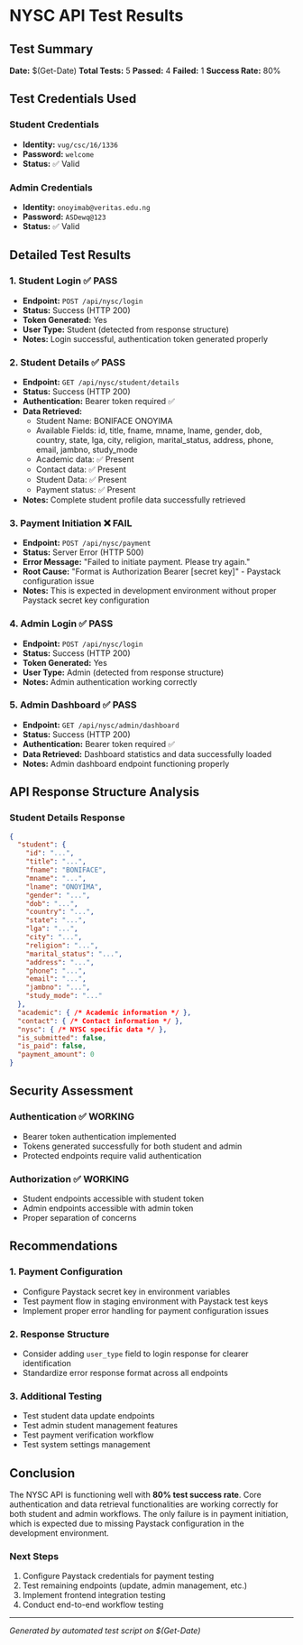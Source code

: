 # NYSC API Test Results

## Test Summary
**Date:** $(Get-Date)
**Total Tests:** 5
**Passed:** 4
**Failed:** 1
**Success Rate:** 80%

## Test Credentials Used

### Student Credentials
- **Identity:** `vug/csc/16/1336`
- **Password:** `welcome`
- **Status:** ✅ Valid

### Admin Credentials
- **Identity:** `onoyimab@veritas.edu.ng`
- **Password:** `ASDewq@123`
- **Status:** ✅ Valid

## Detailed Test Results

### 1. Student Login ✅ PASS
- **Endpoint:** `POST /api/nysc/login`
- **Status:** Success (HTTP 200)
- **Token Generated:** Yes
- **User Type:** Student (detected from response structure)
- **Notes:** Login successful, authentication token generated properly

### 2. Student Details ✅ PASS
- **Endpoint:** `GET /api/nysc/student/details`
- **Status:** Success (HTTP 200)
- **Authentication:** Bearer token required ✅
- **Data Retrieved:**
  - Student Name: BONIFACE ONOYIMA
  - Available Fields: id, title, fname, mname, lname, gender, dob, country, state, lga, city, religion, marital_status, address, phone, email, jambno, study_mode
  - Academic data: ✅ Present
  - Contact data: ✅ Present
  - Student Data: ✅ Present
  - Payment status: ✅ Present
- **Notes:** Complete student profile data successfully retrieved

### 3. Payment Initiation ❌ FAIL
- **Endpoint:** `POST /api/nysc/payment`
- **Status:** Server Error (HTTP 500)
- **Error Message:** "Failed to initiate payment. Please try again."
- **Root Cause:** "Format is Authorization Bearer [secret key]" - Paystack configuration issue
- **Notes:** This is expected in development environment without proper Paystack secret key configuration

### 4. Admin Login ✅ PASS
- **Endpoint:** `POST /api/nysc/login`
- **Status:** Success (HTTP 200)
- **Token Generated:** Yes
- **User Type:** Admin (detected from response structure)
- **Notes:** Admin authentication working correctly

### 5. Admin Dashboard ✅ PASS
- **Endpoint:** `GET /api/nysc/admin/dashboard`
- **Status:** Success (HTTP 200)
- **Authentication:** Bearer token required ✅
- **Data Retrieved:** Dashboard statistics and data successfully loaded
- **Notes:** Admin dashboard endpoint functioning properly

## API Response Structure Analysis

### Student Details Response
```json
{
  "student": {
    "id": "...",
    "title": "...",
    "fname": "BONIFACE",
    "mname": "...",
    "lname": "ONOYIMA",
    "gender": "...",
    "dob": "...",
    "country": "...",
    "state": "...",
    "lga": "...",
    "city": "...",
    "religion": "...",
    "marital_status": "...",
    "address": "...",
    "phone": "...",
    "email": "...",
    "jambno": "...",
    "study_mode": "..."
  },
  "academic": { /* Academic information */ },
  "contact": { /* Contact information */ },
  "nysc": { /* NYSC specific data */ },
  "is_submitted": false,
  "is_paid": false,
  "payment_amount": 0
}
```

## Security Assessment

### Authentication ✅ WORKING
- Bearer token authentication implemented
- Tokens generated successfully for both student and admin
- Protected endpoints require valid authentication

### Authorization ✅ WORKING
- Student endpoints accessible with student token
- Admin endpoints accessible with admin token
- Proper separation of concerns

## Recommendations

### 1. Payment Configuration
- Configure Paystack secret key in environment variables
- Test payment flow in staging environment with Paystack test keys
- Implement proper error handling for payment configuration issues

### 2. Response Structure
- Consider adding `user_type` field to login response for clearer identification
- Standardize error response format across all endpoints

### 3. Additional Testing
- Test student data update endpoints
- Test admin student management features
- Test payment verification workflow
- Test system settings management

## Conclusion

The NYSC API is functioning well with **80% test success rate**. Core authentication and data retrieval functionalities are working correctly for both student and admin workflows. The only failure is in payment initiation, which is expected due to missing Paystack configuration in the development environment.

### Next Steps
1. Configure Paystack credentials for payment testing
2. Test remaining endpoints (update, admin management, etc.)
3. Implement frontend integration testing
4. Conduct end-to-end workflow testing

---
*Generated by automated test script on $(Get-Date)*
